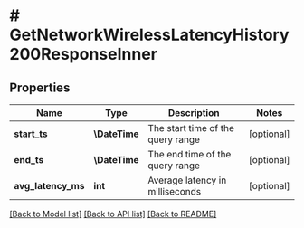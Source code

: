 # # GetNetworkWirelessLatencyHistory200ResponseInner

## Properties

Name | Type | Description | Notes
------------ | ------------- | ------------- | -------------
**start_ts** | **\DateTime** | The start time of the query range | [optional]
**end_ts** | **\DateTime** | The end time of the query range | [optional]
**avg_latency_ms** | **int** | Average latency in milliseconds | [optional]

[[Back to Model list]](../../README.md#models) [[Back to API list]](../../README.md#endpoints) [[Back to README]](../../README.md)
